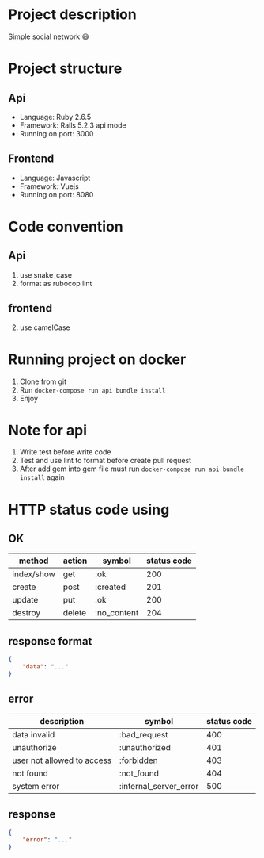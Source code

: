 # Project description
Simple social network :smiley:

# Project structure
## Api
- Language: Ruby 2.6.5
- Framework: Rails 5.2.3 api mode
- Running on port: 3000
## Frontend
- Language: Javascript
- Framework: Vuejs
- Running on port: 8080

# Code convention
## Api
1. use snake_case
2. format as rubocop lint

## frontend
2. use camelCase

# Running project on docker
1. Clone from git
2. Run ```docker-compose run api bundle install```
3. Enjoy

# Note for api
1. Write test before write code
2. Test and use lint to format before create pull request
3. After add gem into gem file must run ```docker-compose run api bundle install``` again

# HTTP status code using
## OK
|method|action|symbol|status code|
|---|---|---|---|
|index/show|get|:ok|200|
|create|post|:created|201|
|update|put|:ok|200|
|destroy|delete|:no_content|204|

## response format
```json
{
    "data": "..."
}
```

## error
|description|symbol|status code|
|---|---|---|
|data invalid|:bad_request|400|
|unauthorize|:unauthorized|401|
|user not allowed to access|:forbidden|403|
|not found|:not_found|404|
|system error|:internal_server_error|500|

## response
```json
{
    "error": "..."
}
```
